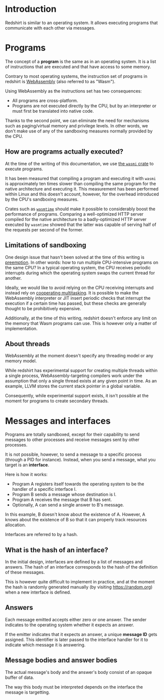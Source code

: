 # Introduction

Redshirt is similar to an operating system. It allows executing programs that communicate with each other via messages.

# Programs

The concept of a **program** is the same as in an operating system. It is a list of instructions that are executed and that have access to some memory.

Contrary to most operating systems, the instruction set of programs in redshirt is [WebAssembly](https://webassembly.org/) (also referred to as "Wasm").

Using WebAssembly as the instructions set has two consequences:

- All programs are cross-platform.
- Programs are not executed directly by the CPU, but by an interpreter or must first be translated into native code.

Thanks to the second point, we can eliminate the need for mechanisms such as paging/virtual memory and privilege levels. In other words, we don't make use of any of the sandboxing measures normally provided by the CPU.

## How are programs actually executed?

At the time of the writing of this documentation, we use [the `wasmi` crate](https://docs.rs/wasmi) to execute programs.

It has been measured that compiling a program and executing it with `wasmi` is approximately ten times slower than compiling the same program for the native architecture and executing it.
This measurement has been performed within Linux and this doesn't account, however, for the overhead introduced by the CPU's sandboxing measures.

Crates such as [`wasmtime`](https://docs.rs/wasmtime) should make it possible to considerably boost the performance of programs. Comparing a well-optimized HTTP server compiled for the native architecture to a badly-optimized HTTP server executed by `wasmtime` showed that the latter was capable of serving half of the requests per second of the former.

## Limitations of sandboxing

One design issue that hasn't been solved at the time of this writing is  [preemption](https://en.wikipedia.org/wiki/Preemption_(computing)). In other words: how to run multiple CPU-intensive programs on the same CPU? In a typical operating system, the CPU receives periodic interrupts during which the operating system swaps the current thread for another.

Ideally, we would like to avoid relying on the CPU receiving interrupts and instead rely on [cooperating multitasking](https://en.wikipedia.org/wiki/Cooperative_multitasking). It is possible to make the WebAssembly interpreter or JIT insert periodic checks that interrupt the execution if a certain time has passed, but these checks are generally thought to be prohibitively expensive.

Additionally, at the time of this writing, redshirt doesn't enforce any limit on the memory that Wasm programs can use. This is however only a matter of implementation.

## About threads

WebAssembly at the moment doesn't specify any threading model or any memory model.

While redshirt has experimental support for creating multiple threads within a single process, WebAssembly-targeting compilers work under the assumption that only a single thread exists at any given point in time. As an example, LLVM stores the current stack pointer in a global variable.

Consequently, while experimental support exists, it isn't possible at the moment for programs to create secondary threads.

# Messages and interfaces

Programs are totally sandboxed, except for their capability to send messages to other processes and receive messages sent by other processes.

It is not possible, however, to send a message to a specific process (through a PID for instance). Instead, when you send a message, what you target is an **interface**.

Here is how it works:

- Program A registers itself towards the operating system to be the handler of a specific interface I.
- Program B sends a message whose destination is I.
- Program A receives the message that B has sent.
- Optionally, A can send a single answer to B's message.

In this example, B doesn't know about the existence of A. However, A knows about the existence of B so that it can properly track resources allocation.

Interfaces are referred to by a hash.

## What is the hash of an interface?

In the initial design, interfaces are defined by a list of messages and answers. The hash of an interface corresponds to the hash of the definition of these messages.

This is however quite difficult to implement in practice, and at the moment the hash is randomly generated manually (by visiting https://random.org) when a new interface is defined.

## Answers

Each message emitted accepts either zero or one answer. The sender indicates to the operating system whether it expects an answer.

If the emitter indicates that it expects an answer, a unique **message ID** gets assigned. This identifier is later passed to the interface handler for it to indicate which message it is answering.

## Message bodies and answer bodies

The actual message's body and the answer's body consist of an opaque buffer of data.

The way this body must be interpreted depends on the interface the message is targetting.
